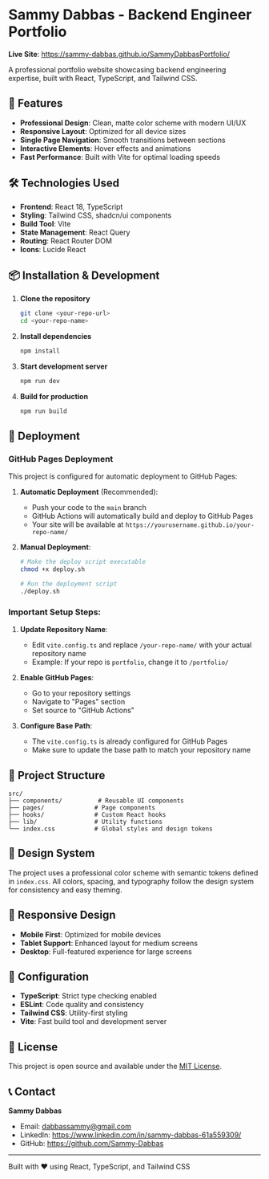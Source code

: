
# Sammy Dabbas - Backend Engineer Portfolio

**Live Site**: https://sammy-dabbas.github.io/SammyDabbasPortfolio/

A professional portfolio website showcasing backend engineering expertise, built with React, TypeScript, and Tailwind CSS.

## 🚀 Features

- **Professional Design**: Clean, matte color scheme with modern UI/UX
- **Responsive Layout**: Optimized for all device sizes
- **Single Page Navigation**: Smooth transitions between sections
- **Interactive Elements**: Hover effects and animations
- **Fast Performance**: Built with Vite for optimal loading speeds

## 🛠️ Technologies Used

- **Frontend**: React 18, TypeScript
- **Styling**: Tailwind CSS, shadcn/ui components
- **Build Tool**: Vite
- **State Management**: React Query
- **Routing**: React Router DOM
- **Icons**: Lucide React

## 📦 Installation & Development

1. **Clone the repository**
   ```bash
   git clone <your-repo-url>
   cd <your-repo-name>
   ```

2. **Install dependencies**
   ```bash
   npm install
   ```

3. **Start development server**
   ```bash
   npm run dev
   ```

4. **Build for production**
   ```bash
   npm run build
   ```

## 🚀 Deployment

### GitHub Pages Deployment

This project is configured for automatic deployment to GitHub Pages:

1. **Automatic Deployment** (Recommended):
   - Push your code to the `main` branch
   - GitHub Actions will automatically build and deploy to GitHub Pages
   - Your site will be available at `https://yourusername.github.io/your-repo-name/`

2. **Manual Deployment**:
   ```bash
   # Make the deploy script executable
   chmod +x deploy.sh
   
   # Run the deployment script
   ./deploy.sh
   ```

### Important Setup Steps:

1. **Update Repository Name**: 
   - Edit `vite.config.ts` and replace `/your-repo-name/` with your actual repository name
   - Example: If your repo is `portfolio`, change it to `/portfolio/`

2. **Enable GitHub Pages**:
   - Go to your repository settings
   - Navigate to "Pages" section
   - Set source to "GitHub Actions"

3. **Configure Base Path**:
   - The `vite.config.ts` is already configured for GitHub Pages
   - Make sure to update the base path to match your repository name

## 📁 Project Structure

```
src/
├── components/          # Reusable UI components
├── pages/              # Page components
├── hooks/              # Custom React hooks
├── lib/                # Utility functions
└── index.css           # Global styles and design tokens
```

## 🎨 Design System

The project uses a professional color scheme with semantic tokens defined in `index.css`. All colors, spacing, and typography follow the design system for consistency and easy theming.

## 📱 Responsive Design

- **Mobile First**: Optimized for mobile devices
- **Tablet Support**: Enhanced layout for medium screens
- **Desktop**: Full-featured experience for large screens

## 🔧 Configuration

- **TypeScript**: Strict type checking enabled
- **ESLint**: Code quality and consistency
- **Tailwind CSS**: Utility-first styling
- **Vite**: Fast build tool and development server

## 📄 License

This project is open source and available under the [MIT License](LICENSE).

## 📞 Contact

**Sammy Dabbas**
- Email: dabbassammy@gmail.com
- LinkedIn: https://www.linkedin.com/in/sammy-dabbas-61a559309/
- GitHub: https://github.com/Sammy-Dabbas

---

Built with ❤️ using React, TypeScript, and Tailwind CSS
